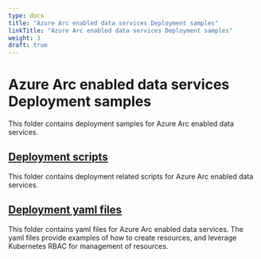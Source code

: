 ```yaml
---
type: docs
title: "Azure Arc enabled data services Deployment samples"
linkTitle: "Azure Arc enabled data services Deployment samples"
weight: 3
draft: true
---
```


# Azure Arc enabled data services Deployment samples

This folder contains deployment samples for Azure Arc enabled data services.

## [Deployment scripts](https://github.com/microsoft/azure_arc/tree/master/arc_data_services/deploy/scripts)

This folder contains deployment related scripts for Azure Arc enabled data services.

## [Deployment yaml files](https://github.com/microsoft/azure_arc/tree/master/arc_data_services/deploy/yaml)

This folder contains yaml files for Azure Arc enabled data services. The yaml files provide examples of how to create resources, and leverage Kubernetes RBAC for management of resources.
